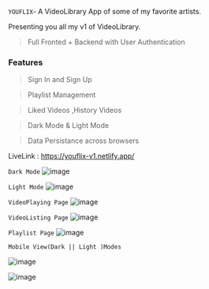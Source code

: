 `YOUFLIX`- A VideoLibrary App of some of my favorite artists.

Presenting you all my v1 of VideoLibrary.
 > Full Fronted + Backend with User Authentication
 
 ### Features
 > Sign In and Sign Up

 > Playlist Management 

 > Liked Videos ,History Videos

 > Dark Mode & Light Mode

 > Data Persistance across browsers

LiveLink : https://youflix-v1.netlify.app/

`Dark Mode`
![image](https://user-images.githubusercontent.com/75177895/117268290-bfaa9900-ae74-11eb-9b8d-6057399cd987.png)

`Light Mode`
![image](https://user-images.githubusercontent.com/75177895/117269053-92121f80-ae75-11eb-8592-42316fab6ea2.png)

`VideoPlaying Page`
![image](https://user-images.githubusercontent.com/75177895/117268491-f1bbfb00-ae74-11eb-9625-f075e0fde726.png)

`VideoListing Page`
![image](https://user-images.githubusercontent.com/75177895/117269848-4449e700-ae76-11eb-8e98-a933c203033d.png)


`Playlist Page`
![image](https://user-images.githubusercontent.com/75177895/117268673-2d56c500-ae75-11eb-9250-0354adfc9bd8.png)




`Mobile View(Dark || Light )Modes`

![image](https://user-images.githubusercontent.com/75177895/117269239-bd950a00-ae75-11eb-9821-f25c6fbc800e.png)

![image](https://user-images.githubusercontent.com/75177895/117269351-d56c8e00-ae75-11eb-8af6-9d58cf99d364.png)


